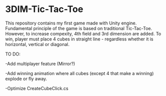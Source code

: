 # 3DIM-Tic-Tac-Toe
This repository contains my first game made with Unity engine. Fundamental principle of the game is based on traditional Tic-Tac-Toe. However, to increase compexity, 4th field and 3rd dimension are added. To win, player must place 4 cubes in straight line - regardless whether it is horizontal, vertical or diagonal.

TO DO:

-Add multiplayer feature (Mirror?)

-Add winning animation where all cubes (except 4 that make a winning) explode or fly away.

-Optimize CreateCubeClick.cs


